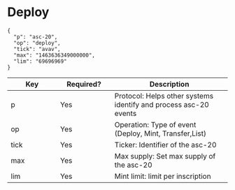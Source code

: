 # Deploy

```
{ 
  "p": "asc-20",
  "op": "deploy",
  "tick": "avav",
  "max": "1463636349000000",
  "lim": "69696969"
}
```

<table><thead><tr><th width="97">Key</th><th width="108.33333333333331">Required?</th><th>Description</th></tr></thead><tbody><tr><td>p</td><td>Yes</td><td>Protocol: Helps other systems identify and process asc-20 events</td></tr><tr><td>op</td><td>Yes</td><td>Operation: Type of event (Deploy, Mint, Transfer,List)</td></tr><tr><td>tick</td><td>Yes</td><td>Ticker:  Identifier of the asc-20</td></tr><tr><td>max</td><td>Yes</td><td>Max supply: Set max supply of the asc-20</td></tr><tr><td>lim</td><td>Yes</td><td>Mint limit: limit per inscription</td></tr></tbody></table>

